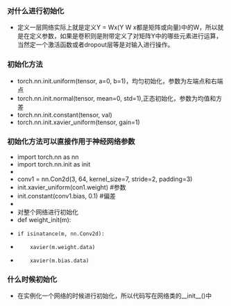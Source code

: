 ### 对什么进行初始化
  -  定义一层网络实际上就是定义Y = Wx(Y W x都是矩阵或向量)中的W，所以就是在定义参数，如果是卷积则是附带定义了对矩阵Y中的哪些元素进行运算，当然定一个激活函数或者dropout层等是对输入进行操作。

### 初始化方法
 - torch.nn.init.uniform(tensor, a=0, b=1)，均匀初始化，参数为左端点和右端点
 - torch.nn.init.normal(tensor, mean=0, std=1),正态初始化，参数为均值和方差
 - torch.nn.init.constant(tensor, val)
 - torch.nn.init.xavier_uniform(tensor, gain=1)

### 初始化方法可以直接作用于神经网络参数
 - import torch.nn as nn
 - import torch.nn.init as init
 - 
 - conv1 = nn.Con2d(3, 64, kernel_size=7, stride=2, padding=3)
 - init.xavier_uniform(con1.weight) #参数
 - init.constant(conv1.bias, 0.1) #偏差
 -
 - 对整个网络进行初始化
 - def weight_init(m):
 -     if isinatance(m, nn.Conv2d):
 -         xavier(m.weight.data)
 -         xavier(m.bias.data)

### 什么时候初始化
 - 在实例化一个网络的时候进行初始化，所以代码写在网络类的__init__()中

